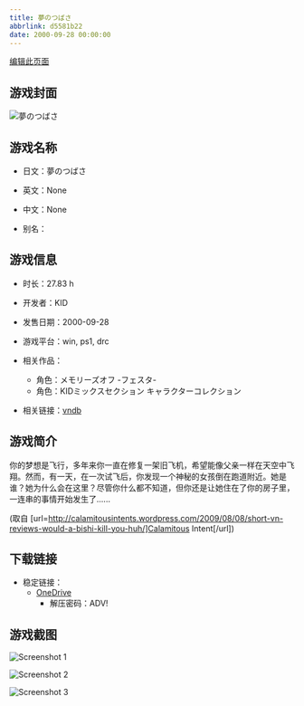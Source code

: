 ```yaml
---
title: 夢のつばさ
abbrlink: d5581b22
date: 2000-09-28 00:00:00
---
```

[编辑此页面](https://github.com/ACG-3/ADV3-source/blob/main/source/_posts/games/%E5%A4%A2%E3%81%AE%E3%81%A4%E3%81%B0%E3%81%95.md)

## 游戏封面

![夢のつばさ](https://pan.timero.xyz/onedrive/img_lib_001/%E5%A4%A2%E3%81%AE%E3%81%A4%E3%81%B0%E3%81%95_cover.avif)


## 游戏名称

- 日文：夢のつばさ
- 英文：None
- 中文：None

- 别名：


## 游戏信息

- 时长：27.83 h
- 开发者：KID
- 发售日期：2000-09-28
- 游戏平台：win, ps1, drc
- 相关作品：
   - 角色：メモリーズオフ -フェスタ-
   - 角色：KIDミックスセクション キャラクターコレクション

- 相关链接：[vndb](https://vndb.org/v5850)


## 游戏简介

你的梦想是飞行，多年来你一直在修复一架旧飞机，希望能像父亲一样在天空中飞翔。然而，有一天，在一次试飞后，你发现一个神秘的女孩倒在跑道附近。她是谁？她为什么会在这里？尽管你什么都不知道，但你还是让她住在了你的房子里，一连串的事情开始发生了......

(取自 [url=http://calamitousintents.wordpress.com/2009/08/08/short-vn-reviews-would-a-bishi-kill-you-huh/]Calamitous Intent[/url])


## 下载链接

- 稳定链接：
    - [OneDrive](https://pan.timero.xyz/onedrive/adv_lib_001/%E5%A4%A2%E3%81%AE%E3%81%A4%E3%81%B0%E3%81%95)
        - 解压密码：ADV!



## 游戏截图


![Screenshot 1](https://pan.timero.xyz/onedrive/img_lib_001/%E5%A4%A2%E3%81%AE%E3%81%A4%E3%81%B0%E3%81%95_Screenshot_1.avif)

![Screenshot 2](https://pan.timero.xyz/onedrive/img_lib_001/%E5%A4%A2%E3%81%AE%E3%81%A4%E3%81%B0%E3%81%95_Screenshot_2.avif)

![Screenshot 3](https://pan.timero.xyz/onedrive/img_lib_001/%E5%A4%A2%E3%81%AE%E3%81%A4%E3%81%B0%E3%81%95_Screenshot_3.avif)

